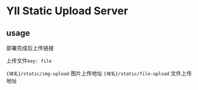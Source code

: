 # YII Static Upload Server



## usage
部署完成后上传链接

上传文件`key: file`

`{域名}/static/img-upload` 图片上传地址 
`{域名}/static/file-upload` 文件上传地址